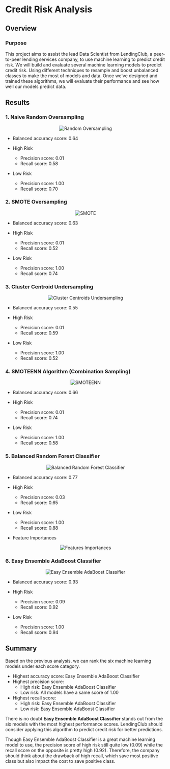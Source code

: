 # Credit Risk Analysis

## Overview

### Purpose
This project aims to assist the lead Data Scientist from LendingClub, a peer-to-peer lending services company, to use machine learning to predict credit risk. We will build and evaluate several machine learning models to predict credit risk. Using different techniques to resample and boost unbalanced classes to make the most of models and data. Once we’ve designed and trained these algorithms, we will evaluate their performance and see how well our models predict data.

## Results
### 1. Naive Random Oversampling
<p align="center">
 <img src="https://github.com/Jarviniazh/Module-17-Credit-Risk-Analysis/blob/main/Resources/Random_oversampling.png?raw=true" alt="Random Oversampling"/>
</p> 

- Balanced accuracy score: 0.64
- High Risk
  - Precision score: 0.01
  - Recall score: 0.58

- Low Risk
  - Precision score: 1.00
  - Recall score: 0.70

### 2. SMOTE Oversampling
<p align="center">
 <img src="https://github.com/Jarviniazh/Module-17-Credit-Risk-Analysis/blob/main/Resources/SMOTE.png?raw=true" alt="SMOTE"/>
</p> 

- Balanced accuracy score: 0.63
- High Risk
  - Precision score: 0.01
  - Recall score: 0.52

- Low Risk
  - Precision score: 1.00
  - Recall score: 0.74

### 3. Cluster Centroid Undersampling
<p align="center">
 <img src="https://github.com/Jarviniazh/Module-17-Credit-Risk-Analysis/blob/main/Resources/Cluster_centroids.png?raw=true" alt="Cluster Centroids Undersampling"/>
</p> 

- Balanced accuracy score: 0.55
- High Risk
  - Precision score: 0.01
  - Recall score: 0.59

- Low Risk
  - Precision score: 1.00
  - Recall score: 0.52

### 4. SMOTEENN Algorithm (Combination Sampling)
<p align="center">
 <img src="https://github.com/Jarviniazh/Module-17-Credit-Risk-Analysis/blob/main/Resources/SMOTEENN.png?raw=true" alt="SMOTEENN"/>
</p> 

- Balanced accuracy score: 0.66
- High Risk
  - Precision score: 0.01
  - Recall score: 0.74

- Low Risk
  - Precision score: 1.00
  - Recall score: 0.58

### 5. Balanced Random Forest Classifier
<p align="center">
 <img src="https://github.com/Jarviniazh/Module-17-Credit-Risk-Analysis/blob/main/Resources/Balanced_Random_Forest_Classifier.png?raw=true" alt="Balanced Random Forest Classifier"/>
</p> 

- Balanced accuracy score: 0.77
- High Risk
  - Precision score: 0.03
  - Recall score: 0.65

- Low Risk
  - Precision score: 1.00
  - Recall score: 0.88
- Feature Importances
<p align="center">
 <img src="https://github.com/Jarviniazh/Module-17-Credit-Risk-Analysis/blob/main/Resources/Features_importances.png?raw=true" alt="Features Importances"/>
</p> 


### 6. Easy Ensemble AdaBoost Classifier
<p align="center">
 <img src="https://github.com/Jarviniazh/Module-17-Credit-Risk-Analysis/blob/main/Resources/Easy_Ensemble_Classifier.png?raw=true" alt="Easy Ensemble AdaBoost Classifier"/>
</p> 

- Balanced accuracy score: 0.93
- High Risk
  - Precision score: 0.09
  - Recall score: 0.92

- Low Risk
  - Precision score: 1.00
  - Recall score: 0.94

## Summary
Based on the previous analysis, we can rank the six machine learning models under each score category.
- Highest accuracy score: Easy Ensemble AdaBoost Classifier
- Highest precision score:
  - High risk: Easy Ensemble AdaBoost Classifier
  - Low risk: All models have a same score of 1.00
- Highest recall score:
  - High risk: Easy Ensemble AdaBoost Classifier
  - Low risk: Easy Ensemble AdaBoost Classifier
  
There is no doubt **Easy Ensemble AdaBoost Classifier** stands out from the six models with the most highest performance scores. LendingClub should consider applying this algorithm to predict credit risk for better predictions. 

Though Easy Ensemble AdaBoost Classifier is a great machine learning model to use, the precision score of high risk still quite low (0.09) while the recall score on the opposite is pretty high (0.92). Therefore, the company should think about the drawback of high recall, which save most positive class but also impact the cost to save positive class.  
